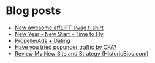 # Blog posts
<!-- BLOG-POST-LIST:START -->
- [New awesome affLIFT swag t-shirt](https://afflift.com/f/threads/new-awesome-afflift-swag-t-shirt.10190/)
- [New Year - New Start - Time to Fly](https://afflift.com/f/threads/new-year-new-start-time-to-fly.10184/)
- [PropellerAds + Dating](https://afflift.com/f/threads/propellerads-dating.10188/)
- [Have you tried popunder traffic by CPA?](https://afflift.com/f/threads/have-you-tried-popunder-traffic-by-cpa.6522/)
- [Review My New Site and Strategy &lpar;HistoricBios.com&rpar;](https://afflift.com/f/threads/review-my-new-site-and-strategy-historicbios-com.9378/)
<!-- BLOG-POST-LIST:END -->
